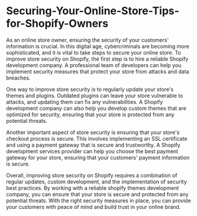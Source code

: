 # Securing-Your-Online-Store-Tips-for-Shopify-Owners
As an online store owner, ensuring the security of your customers' information is crucial. In this digital age, cybercriminals are becoming more sophisticated, and it is vital to take steps to secure your online store. To improve store security on Shopify, the first step is to hire a reliable Shopify development company. A professional team of developers can help you implement security measures that protect your store from attacks and data breaches.

One way to improve store security is to regularly update your store's themes and plugins. Outdated plugins can leave your store vulnerable to attacks, and updating them can fix any vulnerabilities. A Shopify development company can also help you develop custom themes that are optimized for security, ensuring that your store is protected from any potential threats.

Another important aspect of store security is ensuring that your store's checkout process is secure. This involves implementing an SSL certificate and using a payment gateway that is secure and trustworthy. A Shopify development services provider can help you choose the best payment gateway for your store, ensuring that your customers' payment information is secure.

Overall, improving store security on Shopify requires a combination of regular updates, custom development, and the implementation of security best practices. By working with a reliable shopify themes development company, you can ensure that your store is secure and protected from any potential threats. With the right security measures in place, you can provide your customers with peace of mind and build trust in your online brand.
